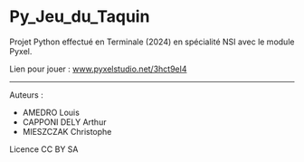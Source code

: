 # Py_Jeu_du_Taquin
Projet Python effectué en Terminale (2024) en spécialité NSI avec le module Pyxel.

Lien pour jouer : www.pyxelstudio.net/3hct9el4

---

Auteurs :
* AMEDRO Louis
* CAPPONI DELY Arthur
* MIESZCZAK Christophe

Licence CC BY SA
